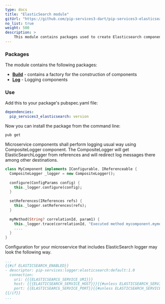 ```yaml
---
type: docs
title: "ElasticSearch module"
gitUrl: "https://github.com/pip-services3-dart/pip-services3-elasticsearch-dart"
no_list: true
weight: 500
description: > 
    This module contains packages used to create Elasticsearch components, including logging components with data storage on the Elasticsearch server.
---
```



### Packages

The module contains the following packages:

- [**Build**](build) - contains a factory for the construction of components
- [**Log**](log) - Logging components


### Use

Add this to your package's pubspec.yaml file:
```yaml
dependencies:
  pip_services3_elasticsearch: version
```

Now you can install the package from the command line:
```bash
pub get
```

Microservice components shall perform logging usual way using CompositeLogger component.
The CompositeLogger will get ElasticSearchLogger from references and will redirect log messages
there among other destinations.

```dart
class MyComponent implements IConfigurable, IReferenceable {
  CompositeLogger _logger = new CompositeLogger();
  
  configure(ConfigParams config) {
    this._logger.configure(config);
  }
  
  setReferences(IReferences refs) {
    this._logger.setReferences(refs);
  }
  
  myMethod(String? correlationId, param1) {
    this._logger.trace(correlationId, "Executed method mycomponent.mymethod");
    ....
  }
}
```

Configuration for your microservice that includes ElasticSearch logger may look the following way.

```yaml
...
{{#if ELASTICSEARCH_ENABLED}}
- descriptor: pip-services:logger:elasticsearch:default:1.0
  connection:
    uri: {{{ELASTICSEARCG_SERVICE_URI}}}
    host: {{{ELASTICSEARCH_SERVICE_HOST}}}{{#unless ELASTICSEARCH_SERVICE_HOST}}localhost{{/unless}}
    port: {{ELASTICSEARCG_SERVICE_PORT}}{{#unless ELASTICSEARCH_SERVICE_PORT}}9200{{/unless}}\ 
{{/if}}
...
```
